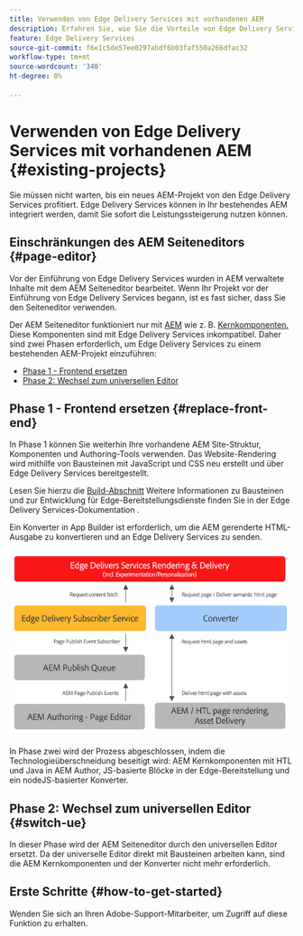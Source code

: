 ```yaml
---
title: Verwenden von Edge Delivery Services mit vorhandenen AEM
description: Erfahren Sie, wie Sie die Vorteile von Edge Delivery Services für Ihre bestehenden AEM nutzen können.
feature: Edge Delivery Services
source-git-commit: f6e1c5de57ee0297abdf6b03faf550a266dfac32
workflow-type: tm+mt
source-wordcount: '340'
ht-degree: 0%

---
```



# Verwenden von Edge Delivery Services mit vorhandenen AEM {#existing-projects}

Sie müssen nicht warten, bis ein neues AEM-Projekt von den Edge Delivery Services profitiert. Edge Delivery Services können in Ihr bestehendes AEM integriert werden, damit Sie sofort die Leistungssteigerung nutzen können.

## Einschränkungen des AEM Seiteneditors {#page-editor}

Vor der Einführung von Edge Delivery Services wurden in AEM verwaltete Inhalte mit dem AEM Seiteneditor bearbeitet. Wenn Ihr Projekt vor der Einführung von Edge Delivery Services begann, ist es fast sicher, dass Sie den Seiteneditor verwenden.

Der AEM Seiteneditor funktioniert nur mit [AEM](/help/implementing/developing/components/overview.md) wie z. B. [Kernkomponenten.](https://experienceleague.adobe.com/docs/experience-manager-core-components/using/introduction.html?lang=de) Diese Komponenten sind mit Edge Delivery Services inkompatibel. Daher sind zwei Phasen erforderlich, um Edge Delivery Services zu einem bestehenden AEM-Projekt einzuführen:

* [Phase 1 - Frontend ersetzen](#replace-front-end)
* [Phase 2: Wechsel zum universellen Editor](#switch-ue)

## Phase 1 - Frontend ersetzen {#replace-front-end}

In Phase 1 können Sie weiterhin Ihre vorhandene AEM Site-Struktur, Komponenten und Authoring-Tools verwenden. Das Website-Rendering wird mithilfe von Bausteinen mit JavaScript und CSS neu erstellt und über Edge Delivery Services bereitgestellt.

Lesen Sie hierzu die [Build-Abschnitt](https://www.aem.live/docs/#build) Weitere Informationen zu Bausteinen und zur Entwicklung für Edge-Bereitstellungsdienste finden Sie in der Edge Delivery Services-Dokumentation .

Ein Konverter in App Builder ist erforderlich, um die AEM gerenderte HTML-Ausgabe zu konvertieren und an Edge Delivery Services zu senden.

![Der Inhaltskonverter im Veröffentlichungsfluss](assets/content-converter.png)

In Phase zwei wird der Prozess abgeschlossen, indem die Technologieüberschneidung beseitigt wird: AEM Kernkomponenten mit HTL und Java in AEM Author, JS-basierte Blöcke in der Edge-Bereitstellung und ein nodeJS-basierter Konverter.

## Phase 2: Wechsel zum universellen Editor {#switch-ue}

In dieser Phase wird der AEM Seiteneditor durch den universellen Editor ersetzt. Da der universelle Editor direkt mit Bausteinen arbeiten kann, sind die AEM Kernkomponenten und der Konverter nicht mehr erforderlich.

## Erste Schritte {#how-to-get-started}

Wenden Sie sich an Ihren Adobe-Support-Mitarbeiter, um Zugriff auf diese Funktion zu erhalten.
